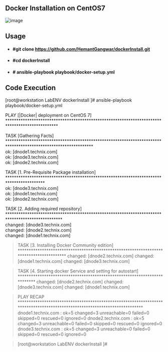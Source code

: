 ## Docker Installation on CentOS7

![image](https://user-images.githubusercontent.com/38517925/87787631-970bd100-c859-11ea-8da5-b7f93d0acba4.png)

## Usage

* #### #git clone https://github.com/HemantGangwar/dockerInstall.git
* #### #cd dockerInstall
* #### # ansible-playbook playbook/docker-setup.yml

## Code Execution

<blink>
[root@workstation LabENV dockerInstall ]# ansible-playbook playbook/docker-setup.yml

PLAY [|Docker| deployment on CentOS 7] ***********************************************************************************************

TASK [Gathering Facts] *************************************************************************************************************** </br >
ok: [dnode1.technix.com] </br >
ok: [dnode3.technix.com] </br >
ok: [dnode2.technix.com] </br >

TASK [1. Pre-Requisite Package installation] ***************************************************************************************** </br >
ok: [dnode3.technix.com] </br >
ok: [dnode1.technix.com] </br >
ok: [dnode2.technix.com] </br >

TASK [2. Adding required repository] ************************************************************************************************* </br >
changed: [dnode3.technix.com] </br >
changed: [dnode2.technix.com] </br >
changed: [dnode1.technix.com] </br >

> TASK [3. Installing Docker Community edition] ****************************************************************************************
> changed: [dnode2.technix.com]
> changed: [dnode1.technix.com]
> changed: [dnode3.technix.com]

> TASK [4. Starting docker Service and setting for autostart] **************************************************************************
> changed: [dnode2.technix.com]
> changed: [dnode3.technix.com]
> changed: [dnode1.technix.com]

> PLAY RECAP ***************************************************************************************************************************
> dnode1.technix.com         : ok=5    changed=3    unreachable=0    failed=0    skipped=0    rescued=0    ignored=0
> dnode2.technix.com         : ok=5    changed=3    unreachable=0    failed=0    skipped=0    rescued=0    ignored=0
> dnode3.technix.com         : ok=5    changed=3    unreachable=0    failed=0    skipped=0    rescued=0    ignored=0

> [root@workstation LabENV dockerInstall ]#
</blink>
